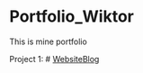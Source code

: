 # Portfolio_Wiktor
This is mine portfolio


Project 1: # [WebsiteBlog](https://github.com/Wiktor-prog/WebsiteBlog) 



